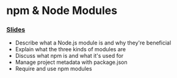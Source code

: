 # npm & Node Modules
### [Slides](https://slides.com/valeriekraucunas/node-js-modules)

- Describe what a Node.js module is and why they're beneficial
- Explain what the three kinds of modules are
- Discuss what npm is and what it's used for
- Manage project metadata with package.json
- Require and use npm modules